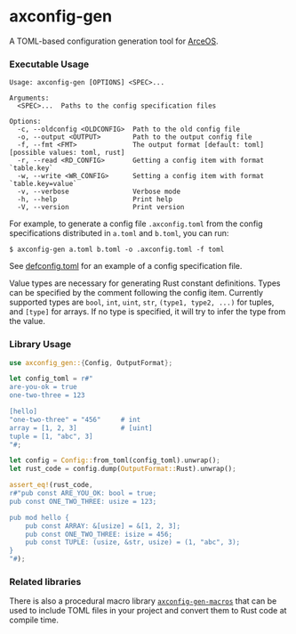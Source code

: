 # axconfig-gen

A TOML-based configuration generation tool for [ArceOS](https://github.com/arceos-org/arceos).

### Executable Usage

```text
Usage: axconfig-gen [OPTIONS] <SPEC>...

Arguments:
  <SPEC>...  Paths to the config specification files

Options:
  -c, --oldconfig <OLDCONFIG>  Path to the old config file
  -o, --output <OUTPUT>        Path to the output config file
  -f, --fmt <FMT>              The output format [default: toml] [possible values: toml, rust]
  -r, --read <RD_CONFIG>       Getting a config item with format `table.key`
  -w, --write <WR_CONFIG>      Setting a config item with format `table.key=value`
  -v, --verbose                Verbose mode
  -h, --help                   Print help
  -V, --version                Print version
```

For example, to generate a config file `.axconfig.toml` from the config specifications distributed in `a.toml` and `b.toml`, you can run:

```console
$ axconfig-gen a.toml b.toml -o .axconfig.toml -f toml
```

See [defconfig.toml](https://github.com/arceos-org/axconfig-gen/blob/main/example-configs/defconfig.toml) for an example of a config specification file.

Value types are necessary for generating Rust constant definitions. Types can be specified by the comment following the config item. Currently supported types are `bool`, `int`, `uint`, `str`, `(type1, type2, ...)` for tuples, and `[type]` for arrays. If no type is specified, it will try to infer the type from the value.

### Library Usage

```rust
use axconfig_gen::{Config, OutputFormat};

let config_toml = r#"
are-you-ok = true
one-two-three = 123

[hello]
"one-two-three" = "456"     # int
array = [1, 2, 3]           # [uint]
tuple = [1, "abc", 3]
"#;

let config = Config::from_toml(config_toml).unwrap();
let rust_code = config.dump(OutputFormat::Rust).unwrap();

assert_eq!(rust_code,
r#"pub const ARE_YOU_OK: bool = true;
pub const ONE_TWO_THREE: usize = 123;

pub mod hello {
    pub const ARRAY: &[usize] = &[1, 2, 3];
    pub const ONE_TWO_THREE: isize = 456;
    pub const TUPLE: (usize, &str, usize) = (1, "abc", 3);
}
"#);
```

### Related libraries

There is also a procedural macro library [`axconfig-gen-macros`](https://docs.rs/axconfig-gen-macros) that can be
used to include TOML files in your project and convert them to Rust code at
compile time.
